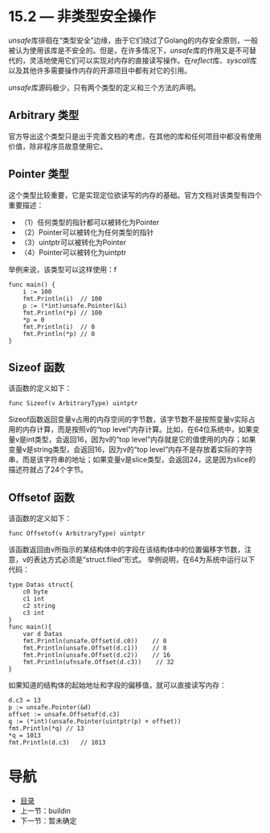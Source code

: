 # 15.2 — 非类型安全操作 #

*unsafe*库徘徊在“类型安全”边缘，由于它们绕过了Golang的内存安全原则，一般被认为使用该库是不安全的。但是，在许多情况下，*unsafe*库的作用又是不可替代的，灵活地使用它们可以实现对内存的直接读写操作。在*reflect*库、*syscall*库以及其他许多需要操作内存的开源项目中都有对它的引用。

*unsafe*库源码极少，只有两个类型的定义和三个方法的声明。

## Arbitrary 类型 ##

官方导出这个类型只是出于完善文档的考虑，在其他的库和任何项目中都没有使用价值，除非程序员故意使用它。

## Pointer 类型 ##

这个类型比较重要，它是实现定位欲读写的内存的基础。官方文档对该类型有四个重要描述：

- （1）任何类型的指针都可以被转化为Pointer
- （2）Pointer可以被转化为任何类型的指针
- （3）uintptr可以被转化为Pointer
- （4）Pointer可以被转化为uintptr

举例来说，该类型可以这样使用：f

    func main() {
        i := 100
        fmt.Println(i)  // 100
        p := (*int)unsafe.Pointer(&i)
        fmt.Println(*p) // 100
        *p = 0
        fmt.Println(i)  // 0
        fmt.Println(*p) // 0
    }

## Sizeof 函数 ##

该函数的定义如下：

    func Sizeof(v ArbitraryType) uintptr
    
Sizeof函数返回变量v占用的内存空间的字节数，该字节数不是按照变量v实际占用的内存计算，而是按照v的“top level”内存计算。比如，在64位系统中，如果变量v是int类型，会返回16，因为v的“top level”内存就是它的值使用的内存；如果变量v是string类型，会返回16，因为v的“top level”内存不是存放着实际的字符串，而是该字符串的地址；如果变量v是slice类型，会返回24，这是因为slice的描述符就占了24个字节。

## Offsetof 函数 ##

该函数的定义如下：

    func Offsetof(v ArbitraryType) uintptr
    
该函数返回由v所指示的某结构体中的字段在该结构体中的位置偏移字节数，注意，v的表达方式必须是“struct.filed”形式。
举例说明，在64为系统中运行以下代码：

    type Datas struct{
        c0 byte
        c1 int
        c2 string
        c3 int
    }
    func main(){
        var d Datas
        fmt.Println(unsafe.Offset(d.c0))    // 0
        fmt.Println(unsafe.Offset(d.c1))    // 8
        fmt.Println(unsafe.Offset(d.c2))    // 16
        fmt.Println(ufnsafe.Offset(d.c3))    // 32
    }
    
如果知道的结构体的起始地址和字段的偏移值，就可以直接读写内存：

    d.c3 = 13
    p := unsafe.Pointer(&d)
	offset := unsafe.Offsetof(d.c3)
	q := (*int)(unsafe.Pointer(uintptr(p) + offset))
    fmt.Println(*q) // 13
    *q = 1013
    fmt.Println(d.c3)   // 1013
    


# 导航 #

- [目录](/preface.md)
- 上一节：buildin
- 下一节：暂未确定
